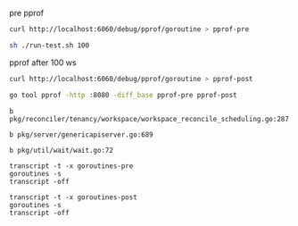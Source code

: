 pre pprof
```bash
curl http://localhost:6060/debug/pprof/goroutine > pprof-pre
```

```bash
sh ./run-test.sh 100
```

pprof after 100 ws
```bash
curl http://localhost:6060/debug/pprof/goroutine > pprof-post
```

```bash
go tool pprof -http :8080 -diff_base pprof-pre pprof-post
```

```dlv
b pkg/reconciler/tenancy/workspace/workspace_reconcile_scheduling.go:287

b pkg/server/genericapiserver.go:689

b pkg/util/wait/wait.go:72

transcript -t -x goroutines-pre
goroutines -s
transcript -off

transcript -t -x goroutines-post
goroutines -s
transcript -off

```
